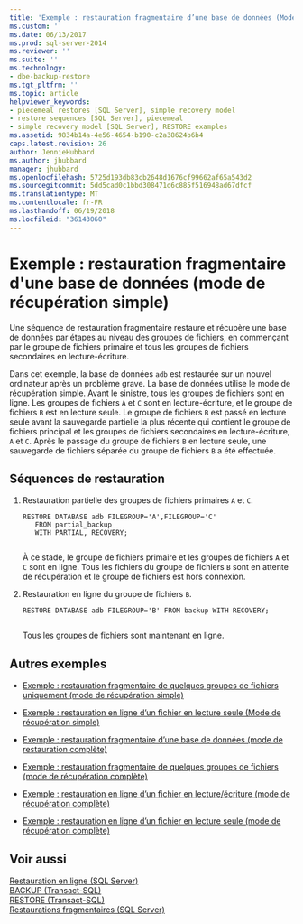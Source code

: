 ```yaml
---
title: 'Exemple : restauration fragmentaire d’une base de données (Mode de restauration simple) | Microsoft Docs'
ms.custom: ''
ms.date: 06/13/2017
ms.prod: sql-server-2014
ms.reviewer: ''
ms.suite: ''
ms.technology:
- dbe-backup-restore
ms.tgt_pltfrm: ''
ms.topic: article
helpviewer_keywords:
- piecemeal restores [SQL Server], simple recovery model
- restore sequences [SQL Server], piecemeal
- simple recovery model [SQL Server], RESTORE examples
ms.assetid: 9834b14a-4e56-4654-b190-c2a38624b6b4
caps.latest.revision: 26
author: JennieHubbard
ms.author: jhubbard
manager: jhubbard
ms.openlocfilehash: 5725d193db83cb2648d1676cf99662af65a543d2
ms.sourcegitcommit: 5dd5cad0c1bbd308471d6c885f516948ad67dfcf
ms.translationtype: MT
ms.contentlocale: fr-FR
ms.lasthandoff: 06/19/2018
ms.locfileid: "36143060"
---
```

# <a name="example-piecemeal-restore-of-database-simple-recovery-model"></a>Exemple : restauration fragmentaire d'une base de données (mode de récupération simple)
  Une séquence de restauration fragmentaire restaure et récupère une base de données par étapes au niveau des groupes de fichiers, en commençant par le groupe de fichiers primaire et tous les groupes de fichiers secondaires en lecture-écriture.  
  
 Dans cet exemple, la base de données `adb` est restaurée sur un nouvel ordinateur après un problème grave. La base de données utilise le mode de récupération simple. Avant le sinistre, tous les groupes de fichiers sont en ligne. Les groupes de fichiers `A` et `C` sont en lecture-écriture, et le groupe de fichiers `B` est en lecture seule. Le groupe de fichiers `B` est passé en lecture seule avant la sauvegarde partielle la plus récente qui contient le groupe de fichiers principal et les groupes de fichiers secondaires en lecture-écriture, `A` et `C`. Après le passage du groupe de fichiers `B` en lecture seule, une sauvegarde de fichiers séparée du groupe de fichiers `B` a été effectuée.  
  
## <a name="restore-sequences"></a>Séquences de restauration  
  
1.  Restauration partielle des groupes de fichiers primaires `A` et `C`.  
  
    ```  
    RESTORE DATABASE adb FILEGROUP='A',FILEGROUP='C'   
       FROM partial_backup   
       WITH PARTIAL, RECOVERY;  
  
    ```  
  
     À ce stade, le groupe de fichiers primaire et les groupes de fichiers `A` et `C` sont en ligne. Tous les fichiers du groupe de fichiers `B` sont en attente de récupération et le groupe de fichiers est hors connexion.  
  
2.  Restauration en ligne du groupe de fichiers `B`.  
  
    ```  
    RESTORE DATABASE adb FILEGROUP='B' FROM backup WITH RECOVERY;  
  
    ```  
  
     Tous les groupes de fichiers sont maintenant en ligne.  
  
## <a name="additional-examples"></a>Autres exemples  
  
-   [Exemple : restauration fragmentaire de quelques groupes de fichiers uniquement &#40;mode de récupération simple&#41;](example-piecemeal-restore-of-only-some-filegroups-simple-recovery-model.md)  
  
-   [Exemple : restauration en ligne d’un fichier en lecture seule &#40;Mode de récupération simple&#41;](example-online-restore-of-a-read-only-file-simple-recovery-model.md)  
  
-   [Exemple : restauration fragmentaire d’une base de données &#40;mode de restauration complète&#41;](example-piecemeal-restore-of-database-full-recovery-model.md)  
  
-   [Exemple : restauration fragmentaire de quelques groupes de fichiers &#40;mode de récupération complète&#41;](example-piecemeal-restore-of-only-some-filegroups-full-recovery-model.md)  
  
-   [Exemple : restauration en ligne d’un fichier en lecture/écriture &#40;mode de récupération complète&#41;](example-online-restore-of-a-read-write-file-full-recovery-model.md)  
  
-   [Exemple : restauration en ligne d’un fichier en lecture seule &#40;mode de récupération complète&#41;](example-online-restore-of-a-read-only-file-full-recovery-model.md)  
  
## <a name="see-also"></a>Voir aussi  
 [Restauration en ligne &#40;SQL Server&#41;](online-restore-sql-server.md)   
 [BACKUP &#40;Transact-SQL&#41;](/sql/t-sql/statements/backup-transact-sql)   
 [RESTORE &#40;Transact-SQL&#41;](/sql/t-sql/statements/restore-statements-transact-sql)   
 [Restaurations fragmentaires &#40;SQL Server&#41;](piecemeal-restores-sql-server.md)  
  
  

